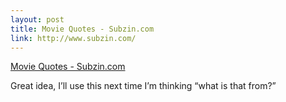 ```yaml
--- 
layout: post
title: Movie Quotes - Subzin.com
link: http://www.subzin.com/
---
```

<a href="http://www.subzin.com/">Movie Quotes - Subzin.com</a>

<p>Great idea, I’ll use this next time I’m thinking “what is that
from?”</p>
